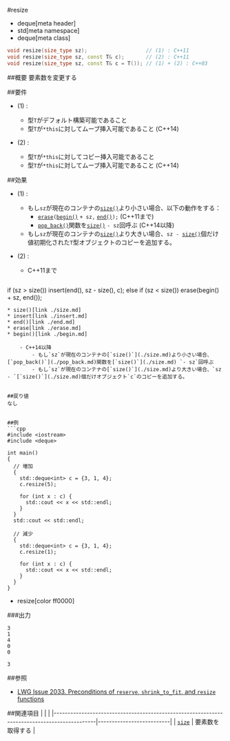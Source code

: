 #resize
* deque[meta header]
* std[meta namespace]
* deque[meta class]

```cpp
void resize(size_type sz);                   // (1) : C++11
void resize(size_type sz, const T& c);       // (2) : C++11
void resize(size_type sz, const T& c = T()); // (1) + (2) : C++03

```

##概要
要素数を変更する


##要件
- (1) :
    - 型`T`がデフォルト構築可能であること
    - 型`T`が`*this`に対してムーブ挿入可能であること (C++14)

- (2) :
    - 型`T`が`*this`に対してコピー挿入可能であること
    - 型`T`が`*this`に対してムーブ挿入可能であること (C++14)


##効果
- (1) :
    - もし`sz`が現在のコンテナの[`size()`](./size.md)より小さい場合、以下の動作をする：
        - [`erase`](./erase.md)`(`[`begin()`](./begin.md) `+ sz,` [`end()`](./end.md)`);` (C++11まで)
        - [`pop_back()`](./pop_back.md)関数を[`size()`](./size.md) `- sz`回呼ぶ (C++14以降)
    - もし`sz`が現在のコンテナの[`size()`](./size.md)より大きい場合、`sz - `[`size()`](./size.md)個だけ値初期化された`T`型オブジェクトのコピーを追加する。


- (2) :
    - C++11まで

    ```cpp
if (sz > size())
  insert(end(), sz - size(), c);
else if (sz < size())
  erase(begin() + sz, end());
```
* size()[link ./size.md]
* insert[link ./insert.md]
* end()[link ./end.md]
* erase[link ./erase.md]
* begin()[link ./begin.md]

    - C++14以降
        - もし`sz`が現在のコンテナの[`size()`](./size.md)より小さい場合、[`pop_back()`](./pop_back.md)関数を[`size()`](./size.md) `- sz`回呼ぶ
        - もし`sz`が現在のコンテナの[`size()`](./size.md)より大きい場合、`sz - `[`size()`](./size.md)個だけオブジェクト`c`のコピーを追加する。


##戻り値
なし


##例
```cpp
#include <iostream>
#include <deque>

int main()
{
  // 増加
  {
    std::deque<int> c = {3, 1, 4};
    c.resize(5);

    for (int x : c) {
      std::cout << x << std::endl;
    }
  }
  std::cout << std::endl;

  // 減少
  {
    std::deque<int> c = {3, 1, 4};
    c.resize(1);

    for (int x : c) {
      std::cout << x << std::endl;
    }
  }
}
```
* resize[color ff0000]

###出力
```
3
1
4
0
0

3
```

##参照
- [LWG Issue 2033. Preconditions of `reserve`, `shrink_to_fit`, and `resize` functions](http://www.open-std.org/jtc1/sc22/wg21/docs/lwg-defects.html#2033)


##関連項目
| | |
|---------------------------------------------------------------------------------------------|--------------------------|
| [`size`](./size.md) | 要素数を取得する |



